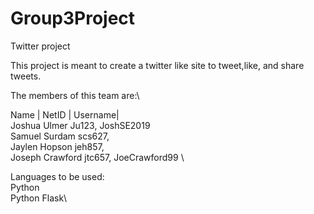 # Group3Project
Twitter project

This project is meant to create a twitter like site to tweet,like, and share tweets.

The members of this team are:\

Name    |    NetID  |   Username|\
Joshua Ulmer Ju123, JoshSE2019\
Samuel Surdam scs627,\
Jaylen Hopson jeh857, \
Joseph Crawford jtc657, JoeCrawford99 \

Languages to be used:\
Python\
Python Flask\
